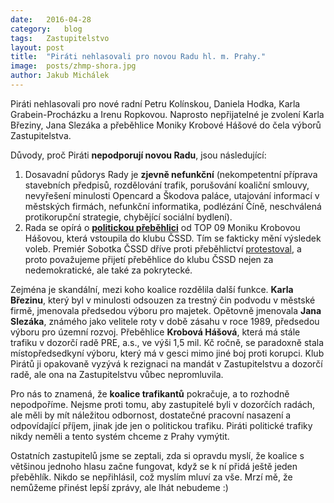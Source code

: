 ```yaml
---
date:	2016-04-28
category:	blog
tags:	Zastupitelstvo
layout:	post
title:	"Piráti nehlasovali pro novou Radu hl. m. Prahy." 
image:	posts/zhmp-shora.jpg
author:	Jakub Michálek
---
```


Piráti nehlasovali pro nové radní Petru Kolínskou, Daniela Hodka, Karla Grabein-Procházku a Irenu Ropkovou. Naprosto nepřijatelné je zvolení Karla Březiny, Jana Slezáka a přeběhlice Moniky Krobové Hášové do čela výborů Zastupitelstva.

Důvody, proč Piráti **nepodporují novou Radu**, jsou následující:

1. Dosavadní půdorys Rady je **zjevně nefunkční** (nekompetentní příprava stavebních předpisů, rozdělování trafik, porušování koaliční smlouvy, nevyřešení minulosti Opencard a Škodova paláce, utajování informací v městských firmách, nefunkční informatika, podlézání Číně, neschválená protikorupční strategie, chybějící sociální bydlení).
2. Rada se opírá o **[politickou přeběhlici](https://praha.pirati.cz/trafikantka-zustane.html)** od TOP 09 Moniku Krobovou Hášovou, která vstoupila do klubu ČSSD. Tím se fakticky mění výsledek voleb. Premiér Sobotka ČSSD dříve proti přeběhlictví [protestoval](http://redir.netcentrum.cz/?noaudit&url=http%3A%2F%2Fwww%2Elidovky%2Ecz%2Fsobotka-spoz-stavi-na-prebehlictvi-jenz-je-podvodem-na-volicich-pwp-%2Fzpravy-domov%2Easpx%3Fc%3DA130829_153605_ln_domov_kys), a proto považujeme přijetí přeběhlice do klubu ČSSD nejen za nedemokratické, ale také za pokrytecké.

Zejména je skandální, mezi koho koalice rozdělila další funkce. **Karla Březinu**, který byl v minulosti odsouzen za trestný čin podvodu v městské firmě, jmenovala předsedou výboru pro majetek. Opětovně jmenovala **Jana Slezáka**, známého jako velitele roty v době zásahu v roce 1989, předsedou výboru pro územní rozvoj. Přeběhlice **Krobová Hášová**, která má stále trafiku v dozorčí radě PRE, a.s., ve výši 1,5 mil. Kč ročně, se paradoxně stala místopředsedkyní výboru, který má v gesci mimo jiné boj proti korupci. Klub Pirátů ji opakovaně vyzývá k rezignaci na mandát v Zastupitelstvu a dozorčí radě, ale ona na Zastupitelstvu vůbec nepromluvila.

Pro nás to znamená, že **koalice trafikantů** pokračuje, a to rozhodně nepodpoříme. Nejsme proti tomu, aby zastupitelé byli v dozorčích radách, ale měli by mít náležitou odbornost, dostatečné pracovní nasazení a odpovídající příjem, jinak jde jen o politickou trafiku. Piráti politické trafiky nikdy neměli a tento systém chceme z Prahy vymýtit.  

Ostatních zastupitelů jsme se zeptali, zda si opravdu myslí, že koalice s většinou jednoho hlasu začne fungovat, když se k ní přidá ještě jeden přeběhlík. Nikdo se nepřihlásil, což myslím mluví za vše. Mrzí mě, že nemůžeme přinést lepší zprávy, ale lhát nebudeme :)
